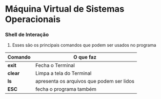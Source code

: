 # Máquina Virtual de Sistemas Operacionais

### Shell de Interação

1) Esses são os principais comandos que podem ser usados no programa

Comando| O que faz
|---|---|
**exit** | Fecha o Terminal
**clear**| Limpa a tela do Terminal
**ls**| apresenta os arquivos que podem ser lidos
**ESC**| fecha o programa também